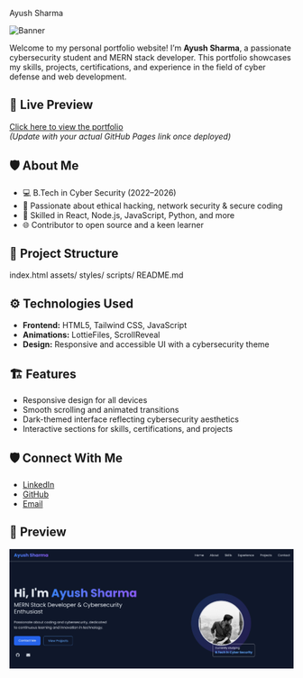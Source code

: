  Ayush Sharma

![Banner](https://img.shields.io/badge/Cybersecurity-Portfolio-blueviolet?style=for-the-badge)

Welcome to my personal portfolio website! I’m **Ayush Sharma**, a passionate cybersecurity student and MERN stack developer. This portfolio showcases my skills, projects, certifications, and experience in the field of cyber defense and web development.

## 🔗 Live Preview

[Click here to view the portfolio](https://ayush1918.github.io/your-repo-name/)  
*(Update with your actual GitHub Pages link once deployed)*

## 🛡️ About Me

- 💻 B.Tech in Cyber Security (2022–2026)
- 🔐 Passionate about ethical hacking, network security & secure coding
- 🚀 Skilled in React, Node.js, JavaScript, Python, and more
- 🌐 Contributor to open source and a keen learner

## 📁 Project Structure
   index.html
   assets/
   styles/
   scripts/
   README.md


## ⚙️ Technologies Used

- **Frontend:** HTML5, Tailwind CSS, JavaScript
- **Animations:** LottieFiles, ScrollReveal
- **Design:** Responsive and accessible UI with a cybersecurity theme

## 🏗️ Features

- Responsive design for all devices
- Smooth scrolling and animated transitions
- Dark-themed interface reflecting cybersecurity aesthetics
- Interactive sections for skills, certifications, and projects

## 🛡️ Connect With Me

- [LinkedIn](https://linkedin.com/in/ayush-sharma-884595255)
- [GitHub](https://github.com/ayush1918)
- [Email](mailto:ayushsharmahr4@gmail.com)
  

## 📸 Preview

![Screenshot](https://github.com/ayush1918/ayush-sharma-portfolio/blob/main/assest/preview.png)




